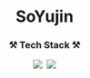 <h1 align="center">SoYujin</h1>

<h3 align="center">⚒️ Tech Stack ⚒️</h3>
<div class="tech" align="center">
<img src="https://img.shields.io/badge/Python-3766AB?style=flat-square&logo=Python&logoColor=white"/></a>&nbsp
<img src="https://img.shields.io/badge/c-A8B9CC?style=flat-square&logo=c&logoColor=white"/></a>
</div>
